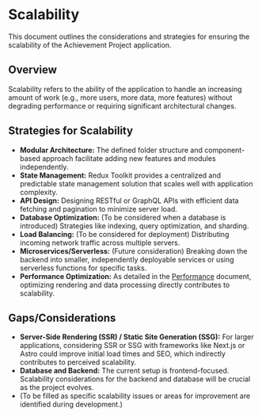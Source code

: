 # Scalability

This document outlines the considerations and strategies for ensuring the scalability of the Achievement Project application.

## Overview

Scalability refers to the ability of the application to handle an increasing amount of work (e.g., more users, more data, more features) without degrading performance or requiring significant architectural changes.

## Strategies for Scalability

*   **Modular Architecture:** The defined folder structure and component-based approach facilitate adding new features and modules independently.
*   **State Management:** Redux Toolkit provides a centralized and predictable state management solution that scales well with application complexity.
*   **API Design:** Designing RESTful or GraphQL APIs with efficient data fetching and pagination to minimize server load.
*   **Database Optimization:** (To be considered when a database is introduced) Strategies like indexing, query optimization, and sharding.
*   **Load Balancing:** (To be considered for deployment) Distributing incoming network traffic across multiple servers.
*   **Microservices/Serverless:** (Future consideration) Breaking down the backend into smaller, independently deployable services or using serverless functions for specific tasks.
*   **Performance Optimization:** As detailed in the [Performance](performance.md) document, optimizing rendering and data processing directly contributes to scalability.

## Gaps/Considerations

*   **Server-Side Rendering (SSR) / Static Site Generation (SSG):** For larger applications, considering SSR or SSG with frameworks like Next.js or Astro could improve initial load times and SEO, which indirectly contributes to perceived scalability.
*   **Database and Backend:** The current setup is frontend-focused. Scalability considerations for the backend and database will be crucial as the project evolves.
*   (To be filled as specific scalability issues or areas for improvement are identified during development.)